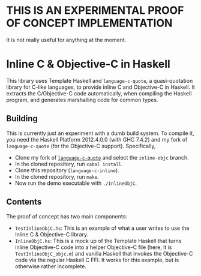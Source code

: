 THIS IS AN EXPERIMENTAL PROOF OF CONCEPT IMPLEMENTATION
=======================================================

It is not really useful for anything at the moment.


Inline C &amp; Objective-C in Haskell
=====================================

This library uses Template Haskell and `language-c-quote`, a quasi-quotation library for C-like languages, to provide inline C and Objective-C in Haskell. It extracts the C/Objective-C code automatically, when compiling the Haskell program, and generates marshalling code for common types.

Building
--------

This is currently just an experiment with a dumb build system. To compile it, you need the Haskell Platform 2012.4.0.0 (with GHC 7.4.2) and my fork of `language-c-quote` (for the Objective-C support). Specifically,

* Clone my fork of [`language-c-quote`](https://github.com/mchakravarty/language-c-quote/tree/inline-objc) and select the `inline-objc` branch.
* In the cloned repository, run `cabal install`.
* Clone this repository (`language-c-inline`).
* In the cloned repository, run `make`.
* Now run the demo executable with `./InlineObjC`.

Contents
--------
The proof of concept has two main components:

* `TestInlineObjC.hs`: This is an example of what a user writes to use the Inline C & Objective-C library.
* `InlineObjC.hs`: This is a mock up of the Template Haskell that turns inline Objective-C code into a helper Objective-C file (here, it is `TestInlineObjC_objc.m`) and vanilla Haskell that invokes the Objective-C code via the regular Haskell C FFI. It works for this example, but is otherwise rather incomplete.
